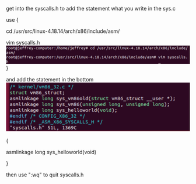 get into the syscalls.h to add the statement what you write in the sys.c

use 
{

cd /usr/src/linux-4.18.14/arch/x86/include/asm/

vim syscalls.h
![image](https://github.com/Jeffrey-HJH/Linux/blob/master/Add%20statement/get-in-syscalls.h.png)
}

and add the statement in the bottom 
![image](https://github.com/Jeffrey-HJH/Linux/blob/master/Add%20statement/add%20statement.png)

{

asmlinkage long sys_helloworld(void)

}

then use ":wq" to quit syscalls.h


